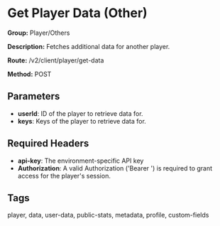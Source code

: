 # Get Player Data (Other)

**Group:** Player/Others

**Description:** Fetches additional data for another player.

**Route:** /v2/client/player/get-data

**Method:** POST

## Parameters

- **userId**: ID of the player to retrieve data for.
- **keys**: Keys of the player to retrieve data for.

## Required Headers

- **api-key**: The environment-specific API key
- **Authorization**: A valid Authorization ('Bearer <token>') is required to grant access for the player's session.

## Tags

player, data, user-data, public-stats, metadata, profile, custom-fields
